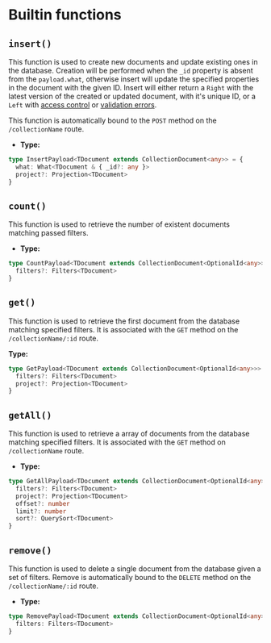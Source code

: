 # Builtin functions

## `insert()`

This function is used to create new documents and update existing ones in the database. Creation will be performed when the `_id` property is absent from the `payload.what`, otherwise insert will update the specified properties in the document with the given ID. Insert will either return a `Right` with the latest version of the created or updated document, with it's unique ID, or a `Left` with [access control](/aeria/access-control) or [validation errors](/aeria/validation#validationerror).

This function is automatically bound to the `POST` method on the `/collectionName` route.


- **Type:**

```typescript
type InsertPayload<TDocument extends CollectionDocument<any>> = {
  what: What<TDocument & { _id?: any }>
  project?: Projection<TDocument>
}
```

<!-- ### what <Badge type="tip" text="What<TDocument & { _id?: any }>" /> -->

<!-- This property must contain either the whole new document that will be created, or the `_id` of an existing document and set of properties that will be updated. -->

<!-- ### project <Badge type="tip" text="Projection<TDocument>" /> -->

<!-- An array of strings representing property names, only the specified properties will be returned from the document. -->

## `count()`

This function is used to retrieve the number of existent documents matching passed filters.

- **Type:**

```typescript
type CountPayload<TDocument extends CollectionDocument<OptionalId<any>>> = {
  filters?: Filters<TDocument>
}
```

<!-- #### filters <Badge type="tip" text="Filters<TDocument>" /> -->

<!-- An object containing filters. -->

## `get()`

This function is used to retrieve the first document from the database matching specified filters. It is associated with the `GET` method on the `/collectionName/:id` route.

**Type:**

```typescript
type GetPayload<TDocument extends CollectionDocument<OptionalId<any>>> = {
  filters?: Filters<TDocument>
  project?: Projection<TDocument>
}
```

<!-- ### filters <Badge type="tip" text="Filters<TDocument>" /> -->

<!-- An object containing filters. -->

<!-- ### project <Badge type="tip" text="Projection<TDocument>" /> -->

<!-- An array of strings representing property names. Properties not present in this array will be filtered out from the retrieved document. -->

<!-- ## Options -->

<!-- **Type:** -->

<!-- ```typescript -->
<!-- type GetOptions = { -->
<!--   bypassAccessControl?: boolean -->
<!-- } -->
<!-- ``` -->

<!-- ### bypassAccessControl <Badge type="tip" text="boolean" /> -->

<!-- This property toggles access control. -->

## `getAll()`

This function is used to retrieve a array of documents from the database matching specified filters. It is associated with the `GET` method on `/collectionName` route.

- **Type:**

```typescript
type GetAllPayload<TDocument extends CollectionDocument<OptionalId<any>>> = {
  filters?: Filters<TDocument>
  project?: Projection<TDocument>
  offset?: number
  limit?: number
  sort?: QuerySort<TDocument>
}
```

<!-- ### filters <Badge type="tip" text="Filters<TDocument>" /> -->

<!-- An object containing filters. -->

<!-- ### project <Badge type="tip" text="Projection<TDocument>" /> -->

<!-- An array of strings representing property names. Properties not present in this array will be filtered out from the retrieved document. -->

<!-- ### offset <Badge type="tip" text="number" /> -->

<!-- Will start retrieving documents starting from the specified decimal offset. -->

<!-- ### limit <Badge type="tip" text="number" /> -->

<!-- Specifies the limit of documents retrieved. Queries with larger limits will take longer to execute. For safety reasons, this number can't exceed `100`. -->

<!-- ### sort <Badge type="tip" text="QuerySort<TDocument>" /> -->

<!-- A MongoDB-style sort object. Learn more about MongoDB sorting in the [MongoDB Official Documentation](https://www.mongodb.com/docs/manual/reference/operator/aggregation/sort/). -->

<!-- The example sort below will sort documents alphabetically by name in descending order, then sort again by age in ascending order: -->

<!-- ```typescript -->
<!-- { -->
<!--   name: -1, -->
<!--   age: 1 -->
<!-- } -->
<!-- ``` -->

<!-- ## Options -->

<!-- ```typescript -->
<!-- type GetAllOptions = { -->
<!--   bypassAccessControl?: boolean -->
<!-- } -->
<!-- ``` -->

<!-- ### bypassAccessControl <Badge type="tip" text="boolean" /> -->

<!-- This property toggles access control. -->


## `remove()`

This function is used to delete a single document from the database given a set of filters.
Remove is automatically bound to the `DELETE` method on the `/collectionName/:id` route.

- **Type:**

```typescript
type RemovePayload<TDocument extends CollectionDocument<OptionalId<any>>> = {
  filters: Filters<TDocument>
}

```

<!-- ### filters <Badge type="tip" text="Filters<TDocument>" /> -->

<!-- The filters used to search for the target document. -->

